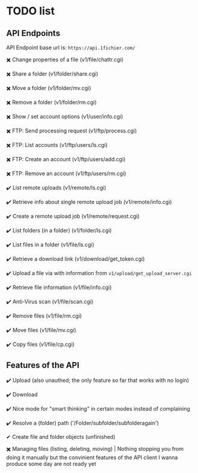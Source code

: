 ﻿# TODO list


## API Endpoints

API Endpoint base url is: `https://api.1fichier.com/`

✖️ Change properties of a file (v1/file/chattr.cgi)

✖️ Share a folder (v1/folder/share.cgi)

✖️ Move a folder (v1/folder/mv.cgi)

✖️ Remove a folder (v1/folder/rm.cgi)

✖️ Show / set account options (v1/user/info.cgi)

✖️ FTP: Send processing request (v1/ftp/process.cgi)

✖️ FTP: List accounts (v1/ftp/users/ls.cgi)

✖️ FTP: Create an account (v1/ftp/users/add.cgi)

✖️ FTP: Remove an account (v1/ftp/users/rm.cgi)


✔️ List remote uploads (v1/remote/ls.cgi)

✔️ Retrieve info about single remote upload job (v1/remote/info.cgi)

✔️ Create a remote upload job (v1/remote/request.cgi)


✔️ List folders (in a folder) (v1/folder/ls.cgi)

✔️ List files in a folder (v1/file/ls.cgi)

✔️ Retrieve a download link (v1/download/get_token.cgi)

✔️ Upload a file via with information from `v1/upload/get_upload_server.cgi`


✔️ Retrieve file information (v1/file/info.cgi)

✔️ Anti-Virus scan (v1/file/scan.cgi)

✔️ Remove files (v1/file/rm.cgi)

✔️ Move files (v1/file/mv.cgi)

✔️ Copy files (v1/file/cp.cgi)

## Features of the API

✔️ Upload (also unauthed; the only feature so far that works with no login)

✔️ Download

✔️ Nice mode for "smart thinking" in certain modes instead of complaining

✔️ Resolve a (folder) path ('/Folder/subfolder/subfolderagain')

✔ Create file and folder objects (unfinished)

✖️ Managing files (listing, deleting, moving) | Nothing stopping you from doing it manually but the convinient features of the API client I wanna produce some day are not ready yet
